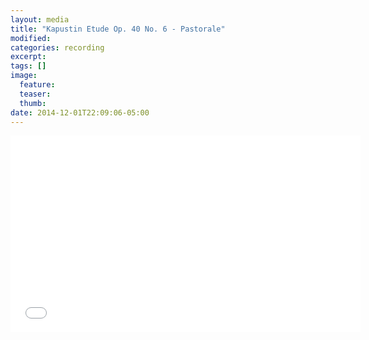 ```yaml
---
layout: media
title: "Kapustin Etude Op. 40 No. 6 - Pastorale"
modified:
categories: recording
excerpt:
tags: []
image:
  feature:
  teaser:
  thumb:
date: 2014-12-01T22:09:06-05:00
---
```


<iframe width="560" height="315" src="//www.youtube.com/embed/gEuiHwrpSU4" frameborder="0" allowfullscreen></iframe>
